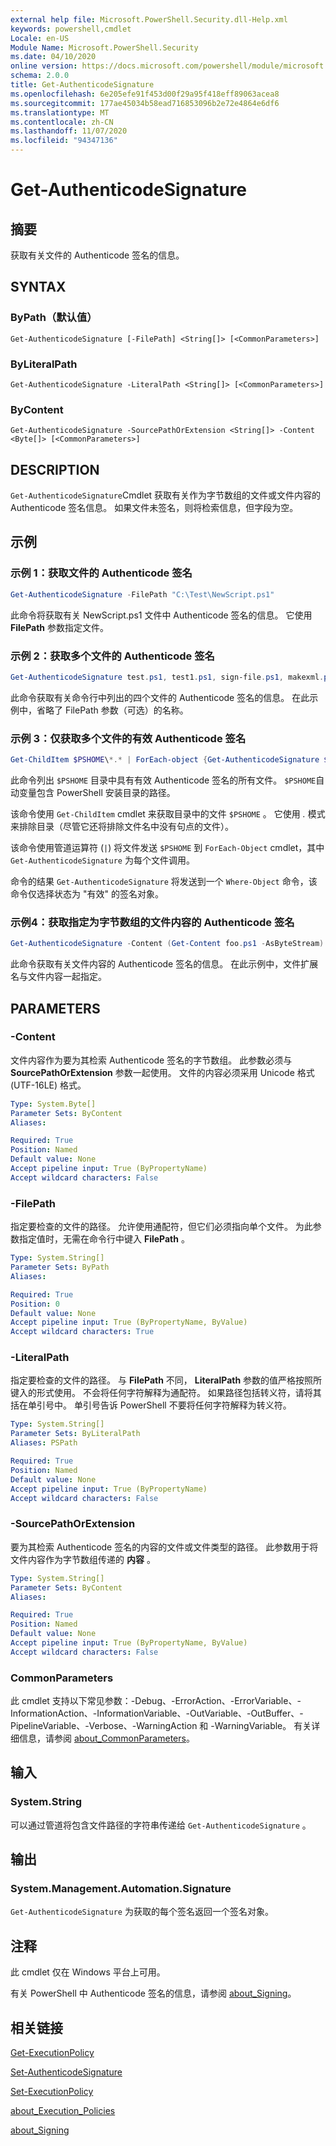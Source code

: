 ```yaml
---
external help file: Microsoft.PowerShell.Security.dll-Help.xml
keywords: powershell,cmdlet
Locale: en-US
Module Name: Microsoft.PowerShell.Security
ms.date: 04/10/2020
online version: https://docs.microsoft.com/powershell/module/microsoft.powershell.security/get-authenticodesignature?view=powershell-7&WT.mc_id=ps-gethelp
schema: 2.0.0
title: Get-AuthenticodeSignature
ms.openlocfilehash: 6e205efe91f453d00f29a95f418eff89063acea8
ms.sourcegitcommit: 177ae45034b58ead716853096b2e72e4864e6df6
ms.translationtype: MT
ms.contentlocale: zh-CN
ms.lasthandoff: 11/07/2020
ms.locfileid: "94347136"
---
```

# Get-AuthenticodeSignature

## 摘要
获取有关文件的 Authenticode 签名的信息。

## SYNTAX

### ByPath（默认值）

```
Get-AuthenticodeSignature [-FilePath] <String[]> [<CommonParameters>]
```

### ByLiteralPath

```
Get-AuthenticodeSignature -LiteralPath <String[]> [<CommonParameters>]
```

### ByContent

```
Get-AuthenticodeSignature -SourcePathOrExtension <String[]> -Content <Byte[]> [<CommonParameters>]
```

## DESCRIPTION

`Get-AuthenticodeSignature`Cmdlet 获取有关作为字节数组的文件或文件内容的 Authenticode 签名信息。 如果文件未签名，则将检索信息，但字段为空。

## 示例

### 示例 1：获取文件的 Authenticode 签名

```powershell
Get-AuthenticodeSignature -FilePath "C:\Test\NewScript.ps1"
```

此命令将获取有关 NewScript.ps1 文件中 Authenticode 签名的信息。 它使用 **FilePath** 参数指定文件。

### 示例 2：获取多个文件的 Authenticode 签名

```powershell
Get-AuthenticodeSignature test.ps1, test1.ps1, sign-file.ps1, makexml.ps1
```

此命令获取有关命令行中列出的四个文件的 Authenticode 签名的信息。 在此示例中，省略了 FilePath 参数（可选）的名称。

### 示例 3：仅获取多个文件的有效 Authenticode 签名

```powershell
Get-ChildItem $PSHOME\*.* | ForEach-object {Get-AuthenticodeSignature $_} | Where-Object {$_.status -eq "Valid"}
```

此命令列出 `$PSHOME` 目录中具有有效 Authenticode 签名的所有文件。 `$PSHOME`自动变量包含 PowerShell 安装目录的路径。

该命令使用 `Get-ChildItem` cmdlet 来获取目录中的文件 `$PSHOME` 。 它使用 *.* 模式 来排除目录（尽管它还将排除文件名中没有句点的文件）。

该命令使用管道运算符 (`|`) 将文件发送 `$PSHOME` 到 `ForEach-Object` cmdlet，其中 `Get-AuthenticodeSignature` 为每个文件调用。

命令的结果 `Get-AuthenticodeSignature` 将发送到一个 `Where-Object` 命令，该命令仅选择状态为 "有效" 的签名对象。

### 示例4：获取指定为字节数组的文件内容的 Authenticode 签名

```powershell
Get-AuthenticodeSignature -Content (Get-Content foo.ps1 -AsByteStream) -SourcePathorExtension ps1
```

此命令获取有关文件内容的 Authenticode 签名的信息。 在此示例中，文件扩展名与文件内容一起指定。

## PARAMETERS

### -Content

文件内容作为要为其检索 Authenticode 签名的字节数组。 此参数必须与 **SourcePathOrExtension** 参数一起使用。 文件的内容必须采用 Unicode 格式 (UTF-16LE) 格式。

```yaml
Type: System.Byte[]
Parameter Sets: ByContent
Aliases:

Required: True
Position: Named
Default value: None
Accept pipeline input: True (ByPropertyName)
Accept wildcard characters: False
```

### -FilePath

指定要检查的文件的路径。 允许使用通配符，但它们必须指向单个文件。 为此参数指定值时，无需在命令行中键入 **FilePath** 。

```yaml
Type: System.String[]
Parameter Sets: ByPath
Aliases:

Required: True
Position: 0
Default value: None
Accept pipeline input: True (ByPropertyName, ByValue)
Accept wildcard characters: True
```

### -LiteralPath

指定要检查的文件的路径。 与 **FilePath** 不同， **LiteralPath** 参数的值严格按照所键入的形式使用。 不会将任何字符解释为通配符。 如果路径包括转义符，请将其括在单引号中。 单引号告诉 PowerShell 不要将任何字符解释为转义符。

```yaml
Type: System.String[]
Parameter Sets: ByLiteralPath
Aliases: PSPath

Required: True
Position: Named
Default value: None
Accept pipeline input: True (ByPropertyName)
Accept wildcard characters: False
```

### -SourcePathOrExtension

要为其检索 Authenticode 签名的内容的文件或文件类型的路径。 此参数用于将文件内容作为字节数组传递的 **内容** 。

```yaml
Type: System.String[]
Parameter Sets: ByContent
Aliases:

Required: True
Position: Named
Default value: None
Accept pipeline input: True (ByPropertyName, ByValue)
Accept wildcard characters: False
```

### CommonParameters

此 cmdlet 支持以下常见参数：-Debug、-ErrorAction、-ErrorVariable、-InformationAction、-InformationVariable、-OutVariable、-OutBuffer、-PipelineVariable、-Verbose、-WarningAction 和 -WarningVariable。 有关详细信息，请参阅 [about_CommonParameters](../Microsoft.PowerShell.Core/About/about_CommonParameters.md)。

## 输入

### System.String

可以通过管道将包含文件路径的字符串传递给 `Get-AuthenticodeSignature` 。

## 输出

### System.Management.Automation.Signature

`Get-AuthenticodeSignature` 为获取的每个签名返回一个签名对象。

## 注释

此 cmdlet 仅在 Windows 平台上可用。

有关 PowerShell 中 Authenticode 签名的信息，请参阅 [about_Signing](../Microsoft.PowerShell.Core/About/about_Signing.md)。

## 相关链接

[Get-ExecutionPolicy](Get-ExecutionPolicy.md)

[Set-AuthenticodeSignature](Set-AuthenticodeSignature.md)

[Set-ExecutionPolicy](Set-ExecutionPolicy.md)

[about_Execution_Policies](../Microsoft.PowerShell.Core/About/about_Execution_Policies.md)

[about_Signing](../Microsoft.PowerShell.Core/About/about_Signing.md)
